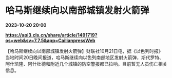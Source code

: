 # 哈马斯继续向以南部城镇发射火箭弹

**2023-10-20 20:00**

**https://api3.cls.cn/share/article/1491719?os=web&sv=7.7.5&app=CailianpressWeb**

【哈马斯继续向以南部城镇发射火箭弹】财联社10月21日电，据《以色列时报》当地时间20日晚间报道，哈马斯继续向以色列南部地区发射火箭弹，斯代罗特、阿什凯隆、阿什杜德和附近几个城镇的防空警报都已拉响。目前暂无人员伤亡相关信息。